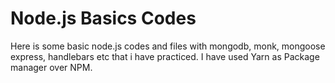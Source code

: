 # Node.js Basics Codes

Here is some basic node.js codes and files with mongodb, monk, mongoose
express, handlebars etc that i have practiced. I have used Yarn as Package manager over NPM. 